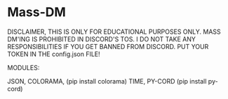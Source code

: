 # Mass-DM
DISCLAIMER, THIS IS ONLY FOR EDUCATIONAL PURPOSES ONLY. MASS DM'ING IS PROHIBITED IN DISCORD'S TOS.
I DO NOT TAKE ANY RESPONSIBILITIES IF YOU GET BANNED FROM DISCORD.
PUT YOUR TOKEN IN THE config.json FILE!

MODULES:

JSON,
COLORAMA, (pip install colorama)
TIME,
PY-CORD (pip install py-cord)

